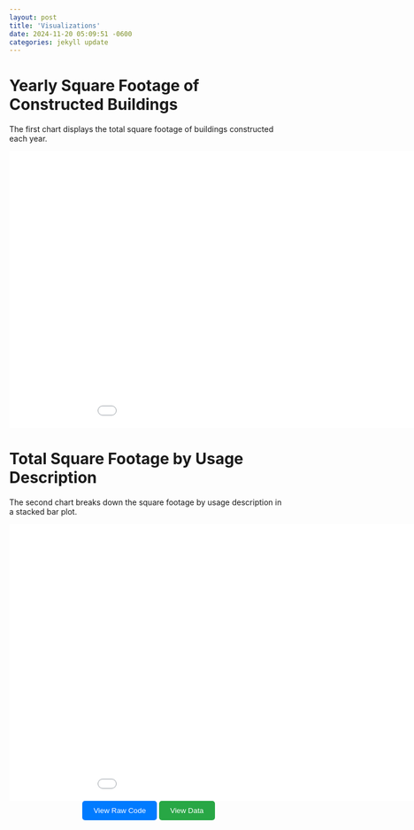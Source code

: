 ```yaml
---
layout: post
title: 'Visualizations'
date: 2024-11-20 05:09:51 -0600
categories: jekyll update
---
```


# Yearly Square Footage of Constructed Buildings

The first chart displays the total square footage of buildings constructed each year.

<iframe src="/assets/chart1.html" width="200%" height="500" frameborder="0"></iframe>

# Total Square Footage by Usage Description

The second chart breaks down the square footage by usage description in a stacked bar plot.

<iframe src="/assets/chart2.html" width="200%" height="500" frameborder="0"></iframe>

<div style="text-align: center;">
    <a href="/visualizations/" style="text-decoration: none;">
        <button style="padding: 10px 20px; background-color: #007BFF; color: white; border: none; border-radius: 5px; cursor: pointer;">
            View Raw Code
        </button>
    </a>
    <a href="/about/" style="text-decoration: none;">
        <button style="padding: 10px 20px; background-color: #28A745; color: white; border: none; border-radius: 5px; cursor: pointer;">
            View Data
        </button>
    </a>
</div>

